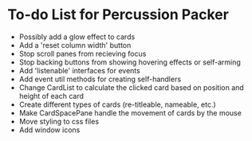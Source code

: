 # To-do List for Percussion Packer

* Possibly add a glow effect to cards
* Add a 'reset column width' button
* Stop scroll panes from recieving focus
* Stop backing buttons from showing hovering effects or self-arming
* Add 'listenable' interfaces for events
* Add event util methods for creating self-handlers
* Change CardList to calculate the clicked card based on position and height of each card
* Create different types of cards (re-titleable, nameable, etc.)
* Make CardSpacePane handle the movement of cards by the mouse
* Move styling to css files
* Add window icons
